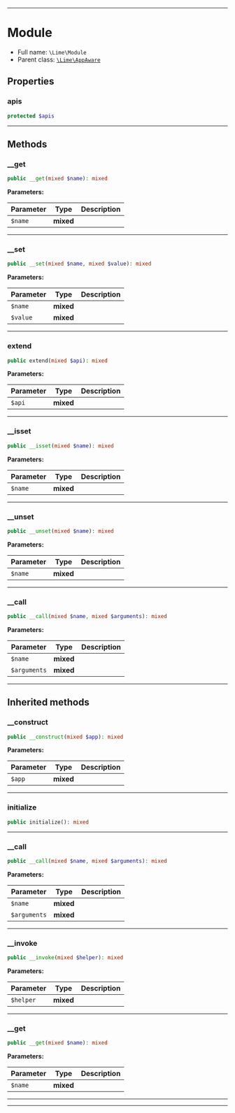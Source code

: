 ***

# Module

* Full name: `\Lime\Module`
* Parent class: [`\Lime\AppAware`](./AppAware.md)

## Properties

### apis

```php
protected $apis
```

***

## Methods

### __get

```php
public __get(mixed $name): mixed
```

**Parameters:**

| Parameter | Type | Description |
|-----------|------|-------------|
| `$name` | **mixed** |  |

***

### __set

```php
public __set(mixed $name, mixed $value): mixed
```

**Parameters:**

| Parameter | Type | Description |
|-----------|------|-------------|
| `$name` | **mixed** |  |
| `$value` | **mixed** |  |

***

### extend

```php
public extend(mixed $api): mixed
```

**Parameters:**

| Parameter | Type | Description |
|-----------|------|-------------|
| `$api` | **mixed** |  |

***

### __isset

```php
public __isset(mixed $name): mixed
```

**Parameters:**

| Parameter | Type | Description |
|-----------|------|-------------|
| `$name` | **mixed** |  |

***

### __unset

```php
public __unset(mixed $name): mixed
```

**Parameters:**

| Parameter | Type | Description |
|-----------|------|-------------|
| `$name` | **mixed** |  |

***

### __call

```php
public __call(mixed $name, mixed $arguments): mixed
```

**Parameters:**

| Parameter | Type | Description |
|-----------|------|-------------|
| `$name` | **mixed** |  |
| `$arguments` | **mixed** |  |

***

## Inherited methods

### __construct

```php
public __construct(mixed $app): mixed
```

**Parameters:**

| Parameter | Type | Description |
|-----------|------|-------------|
| `$app` | **mixed** |  |

***

### initialize

```php
public initialize(): mixed
```

***

### __call

```php
public __call(mixed $name, mixed $arguments): mixed
```

**Parameters:**

| Parameter | Type | Description |
|-----------|------|-------------|
| `$name` | **mixed** |  |
| `$arguments` | **mixed** |  |

***

### __invoke

```php
public __invoke(mixed $helper): mixed
```

**Parameters:**

| Parameter | Type | Description |
|-----------|------|-------------|
| `$helper` | **mixed** |  |

***

### __get

```php
public __get(mixed $name): mixed
```

**Parameters:**

| Parameter | Type | Description |
|-----------|------|-------------|
| `$name` | **mixed** |  |

***


***


